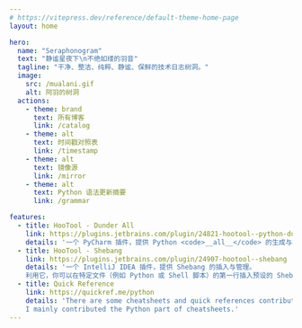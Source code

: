```yaml
---
# https://vitepress.dev/reference/default-theme-home-page
layout: home

hero:
  name: "Seraphonogram"
  text: "静谧星夜下\n不绝如缕的羽音"
  tagline: "干净、整洁、纯粹、静谧、保鲜的技术日志树洞。"
  image:
    src: /mualani.gif
    alt: 阿羽的树洞
  actions:
    - theme: brand
      text: 所有博客
      link: /catalog
    - theme: alt
      text: 时间戳对照表
      link: /timestamp
    - theme: alt
      text: 镜像源
      link: /mirror
    - theme: alt
      text: Python 语法更新摘要
      link: /grammar

features:
  - title: HooTool - Dunder All
    link: https://plugins.jetbrains.com/plugin/24821-hootool--python-dunder-all
    details: '一个 PyCharm 插件，提供 Python <code>__all__</code> 的生成与格式化，以及为变量/常量、函数、类等符号提供过滤筛选功能。'
  - title: HooTool - Shebang
    link: https://plugins.jetbrains.com/plugin/24907-hootool--shebang
    details: '一个 IntelliJ IDEA 插件，提供 Shebang 的插入与管理。
    利用它，你可以在特定文件（例如 Python 或 Shell 脚本）的第一行插入预设的 Shebang，如果已有则替换之。'
  - title: Quick Reference
    link: https://quickref.me/python
    details: 'There are some cheatsheets and quick references contributed by open source angels on Quick Reference.
    I mainly contributed the Python part of cheatsheets.'
---
```


